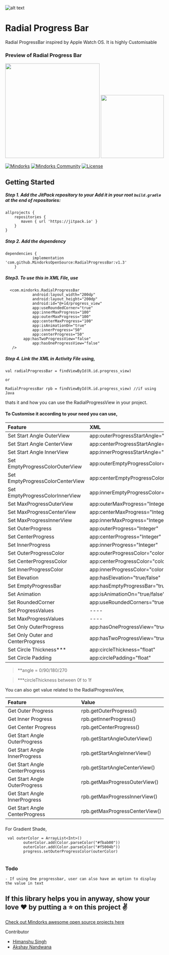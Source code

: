 ![alt text](https://github.com/MindorksOpenSource/RadialProgressBar/blob/master/images/logo.jpg)

# Radial Progress Bar

Radial ProgressBar inspired  by Apple Watch OS. It is highly Customisable <br/>
### Preview of Radial Progress Bar

 <img src="https://github.com/MindorksOpenSource/RadialProgressBar/blob/master/images/slow.gif" width ="300" height ="300"/>
<img src="https://images-na.ssl-images-amazon.com/images/I/51FRMHVcPcL._SX425_.jpg"  width ="200" height ="200"/>



[![Mindorks](https://img.shields.io/badge/mindorks-opensource-blue.svg)](https://mindorks.com/open-source-projects)
[![Mindorks Community](https://img.shields.io/badge/join-community-blue.svg)](https://mindorks.com/join-community)
[![License](https://img.shields.io/badge/License-Apache%202.0-blue.svg)](https://opensource.org/licenses/Apache-2.0)

## Getting Started

##### Step 1. Add the JitPack repository to your Add it in your root `build.gradle` at the end of repositories:


```
allprojects {
    repositories {
   	   maven { url 'https://jitpack.io' }
    }
}
```

##### Step 2. Add the dependency
```
dependencies {
	        implementation 'com.github.MindorksOpenSource:RadialProgressBar:v1.3'
	}
```

##### Step3. To use this in XML File, use

```
  <com.mindorks.RadialProgressBar
            android:layout_width="200dp"
            android:layout_height="200dp"
            android:id="@+id/progress_view"
            app:useRoundedCorner="true"
            app:innerMaxProgress="100"
            app:outerMaxProgress="100"
            app:centerMaxProgress="100"
            app:isAnimationOn="true"
            app:innerProgress="50"
            app:centerProgress="50"
	    app:hasTwoProgressView="false"
            app:hasOneProgressView="false"
   />

```

##### Step 4. Link the XML in Activity File using,

```
val radialProgressBar = findViewById(R.id.progress_view)

or

RadialProgressBar rpb = findViewById(R.id.progress_view) //if using Java
```

thats it and how you can use the RadialProgressView in your project.

#### To Customise it according to your need you can use,

| Feature                                   | XML                              | Activity (Java/Koltin)        |Default|
| :-------------                         |:-------------                           | :-----            |:----
|Set Start Angle OuterView|app:outerProgressStartAngle="angle"|rpb.setStartAngleOuterView(angle)|270|
|Set Start Angle CenterView|app:centerProgressStartAngle="angle"|rpb.setStartAngleCenterView(angle)|270|
|Set Start Angle InnerView|app:innerProgressStartAngle="angle"|rpb.setStartAngleInnerView(angle)|270|
|Set EmptyProgressColorOuterView|app:outerEmptyProgressColor="color"|rpb.setEmptyProgressColorOuterView(color)|#F5F5F5|
|Set EmptyProgressColorCenterView|app:centerEmptyProgressColor="color"|rpb.setEmptyProgressColorCenterView(color)|#F5F5F5|
|Set EmptyProgressColorInnerView|app:innerEmptyProgressColor="color"|rpb.setEmptyProgressColorInnerView(color)|#F5F5F5|
|Set MaxProgressOuterView|app:outerMaxProgress="Integer"|rpb.setMaxProgressOuterView(Integer)|100|
|Set MaxProgressCenterView|app:centerMaxProgress="Integer"|rpb.setMaxProgressCenterView(Integer)|100|
|Set MaxProgressInnerView|app:innerMaxProgress="Integer"|rpb.setMaxProgressInnerView(Integer)|100|
|Set OuterProgress|app:outerProgress="Integer"|rpb.setOuterProgress(Integer)|0|
|Set CenterProgress|app:centerProgress="Integer"|rpb.setCenterProgress(Integer)|0|
|Set InnerProgress|app:innerProgress="Integer"|rpb.setInnerProgress(Integer)|0|
|Set OuterProgressColor|app:outerProgressColor="color"|rpb.setOuterProgressColor(listOfColor)|#f52e67|
|Set CenterProgressColor|app:centerProgressColor="color"|rpb.setCenterProgressColor(listOfColor)|#c2ff07|
|Set InnerProgressColor|app:innerProgressColor="color"|rpb.setInnerProgressColor(listOfColor)|#0dffab|
|Set Elevation|app:hasElevation="true/false"|rpb.hasElevation(true/false)|false|
|Set EmptyProgressBar|app:hasEmptyProgressBar="true/false"|rpb.hasEmptyProgressBar(true/false)|false|
|Set Animation|app:isAnimationOn="true/false"|rpb.setAnimationInProgressView(true/false)|true|
|Set RoundedCorner|app:useRoundedCorners="true/false"|rpb.useRoundedCorners(true/false)|true|
|Set ProgressValues|----|rpb.setProgressValues(int,int,int)|----|
|Set MaxProgressValues|----|rpb.setMaxProgressValues(int,int,int)|----|
|Set Only OuterProgress|app:hasOneProgressView="true/false"|rpb.setOneProgressView(true/false)|false|
|Set Only Outer and CenterProgress|app:hasTwoProgressView="true/false"|rpb.setTwoProgressView(true/false)|false|
|Set Circle Thickness***|app:circleThickness="float"|rpb.setCircleThickness(float)|1f|
|Set Circle Padding|app:circlePadding="float"|rpb.setCirclePadding(float)|10f|

> **angle = 0/90/180/270

> ***circleThickness between 0f to 1f

You can also get value related to the RadialProgressView,


| Feature                                   | Value                              |
| :-------------                         |:-------------                           |
|Get Outer Progress|rpb.getOuterProgress()|
|Get Inner Progress|rpb.getInnerProgress()|
|Get Center Progress|rpb.getCenterProgress()|
|Get Start Angle OuterProgress|rpb.getStartAngleOuterView()|
|Get Start Angle InnerProgress|rpb.getStartAngleInnerView()|
|Get Start Angle CenterProgress|rpb.getStartAngleCenterView()|
|Get Start Angle OuterProgress|rpb.getMaxProgressOuterView()|
|Get Start Angle InnerProgress|rpb.getMaxProgressInnerView()|
|Get Start Angle CenterProgress|rpb.getMaxProgressCenterView()|

###
For Gradient Shade,
```
 val outerColor = ArrayList<Int>()
        outerColor.add(Color.parseColor("#fbab00"))
        outerColor.add(Color.parseColor("#f5004b"))
        progress.setOuterProgressColor(outerColor)
        
```

### Todo
    - If using One progressbar, user can also have an option to display the value in text
    

## If this library helps you in anyway, show your love :heart: by putting a :star: on this project :v:

[Check out Mindorks awesome open source projects here](https://mindorks.com/open-source-projects)


Contributor
 * [Himanshu Singh](https://github.com/hi-manshu)
 * [Akshay Nandwana](https://github.com/anandwana001)

